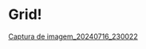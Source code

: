 # Grid!
[Captura de imagem_20240716_230022](https://github.com/user-attachments/assets/eab6e83a-d9da-43eb-b71d-7828826d57b2)
